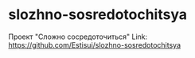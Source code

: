 # slozhno-sosredotochitsya
Проект "Сложно сосредоточиться"
Link: https://github.com/Estisui/slozhno-sosredotochitsya
